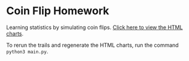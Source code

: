 # Coin Flip Homework

Learning statistics by simulating coin flips. [Click here to view the HTML charts](https://hachibu.github.io/coin-flip-homework).

To rerun the trails and regenerate the HTML charts, run the command `python3 main.py`.

